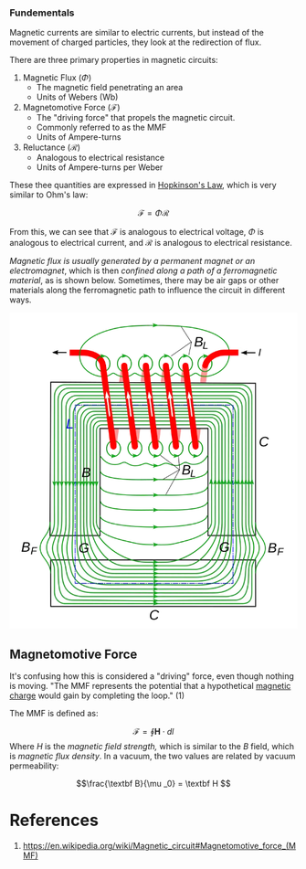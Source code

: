 
### Fundementals

Magnetic currents are similar to electric currents, but instead of the movement of charged particles, they look at the redirection of flux.

There are three primary properties in magnetic circuits:
1) Magnetic Flux ($\Phi$) 
	- The magnetic field penetrating an area
	- Units of Webers  (Wb)
2) Magnetomotive Force ($\mathcal F$)
	- The "driving force" that propels the magnetic circuit.  
	- Commonly referred to as the MMF
	- Units of Ampere-turns
3) Reluctance ($\mathcal R$)
	- Analogous to electrical resistance 
	- Units of Ampere-turns per Weber

These thee quantities are expressed in [Hopkinson's Law](https://en.wikipedia.org/wiki/Magnetic_circuit#Hopkinson's_law), which is very similar to Ohm's law:

$$\mathcal F = \Phi \mathcal R $$

From this, we can see that $\mathcal F$ is analogous to electrical voltage, $\Phi$ is analogous to electrical current, and $\mathcal R$ is analogous to electrical resistance.


*Magnetic flux is usually generated by a permanent magnet or an electromagnet*, which is then *confined along a path of a ferromagnetic material*, as is shown below. Sometimes, there may be air gaps or other materials along the ferromagnetic path to influence the circuit in different ways.


![|366](../media/Pasted%20image%2020241108215840.webp)

## Magnetomotive Force

It's confusing how this is considered a "driving" force, even though nothing is moving. "The MMF represents the potential that a hypothetical [magnetic charge](https://en.wikipedia.org/wiki/Magnetic_monopole "Magnetic monopole") would gain by completing the loop." (1)

The MMF is defined as:

$$ \mathcal F = \oint \textbf{H} \cdot d l $$
Where $H$ is the *magnetic field strength,* which is similar to the $B$ field, which is *magnetic flux density*. In a vacuum, the two values are related by vacuum permeability:

$$\frac{\textbf B}{\mu _0} = \textbf H $$



# References

1. https://en.wikipedia.org/wiki/Magnetic_circuit#Magnetomotive_force_(MMF)



